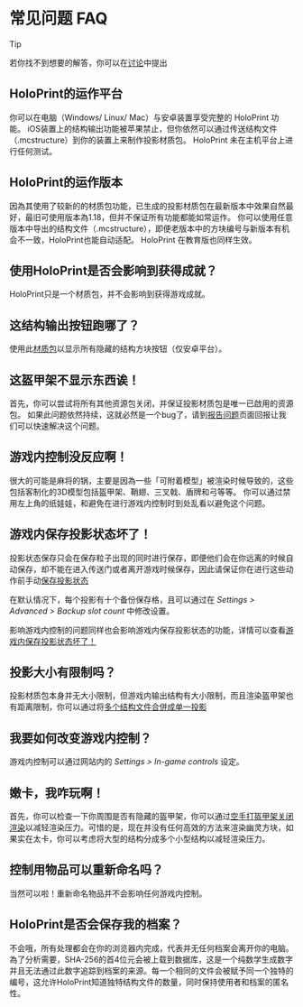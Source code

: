 # 常见问题 FAQ
> [!TIP]
> 若你找不到想要的解答，你可以在[讨论](https://github.com/SuperLlama88888/holoprint/discussions/new?category=q-a)中提出

## HoloPrint的运作平台
你可以在电脑（Windows/ Linux/ Mac）与安卓装置享受完整的 HoloPrint 功能。
iOS装置上的结构输出功能被苹果禁止，但你依然可以通过传送结构文件（.mcstructure）到你的装置上来制作投影材质包。
HoloPrint 未在主机平台上进行任何测试。

## HoloPrint的运作版本
因為其使用了较新的的材质包功能，已生成的投影材质包在最新版本中效果自然最好，最旧可使用版本為1.18，但并不保证所有功能都能如常运作。
你可以使用任意版本中导出的结构文件（.mcstructure），即便老版本中的方块编号与新版本有机会不一致，HoloPrint也能自动适配。
HoloPrint 在教育版也同样生效。

## 使用HoloPrint是否会影响到获得成就？
HoloPrint只是一个材质包，并不会影响到获得游戏成就。

## 这结构输出按钮跑哪了？
使用此[材质包](https://holoprint-mc.github.io/exportbutton)以显示所有隐藏的结构方块按钮（仅安卓平台）。

## 这盔甲架不显示东西诶！
首先，你可以尝试将所有其他资源包关闭，并保证投影材质包是唯一已啟用的资源包。
如果此问题依然持续，这就必然是一个bug了，请到[报告问题](https://github.com/SuperLlama88888/holoprint/issues/new/choose)页面回报让我们可以快速解决这个问题。

## 游戏内控制没反应啊！
很大的可能是麻将的锅，主要是因為一些「可附着模型」被渲染时候导致的，这些包括客制化的3D模型包括盔甲架、鞘翅、三叉戟、盾牌和弓等等。
你可以通过禁用左上角的纸娃娃，和避免在进行游戏内控制时到处乱看以避免这个问题。

## 游戏内保存投影状态坏了！
投影状态保存只会在保存粒子出现的同时进行保存，即便他们会在你远离的时候自动保存，却不能在进入传送门或者离开游戏时候保存，因此请保证你在进行这些动作前手动[保存投影状态](/hologram-controls#save-hologram-settings)

在默认情况下，每个投影有十个备份保存格，且可以通过在 _Settings > Advanced > Backup slot count_ 中修改设置。

影响游戏内控制的问题同样也会影响游戏内保存投影状态的功能，详情可以查看[游戏内保存投影状态坏了！](#游戏内控制没反应啊)

## 投影大小有限制吗？
投影材质包本身并无大小限制，但游戏内输出结构有大小限制，而且渲染盔甲架也有距离限制，你可以通过将[多个结构文件合併成单一投影](/hologram-controls#换个结构-change-structure)

## 我要如何改变游戏内控制？
游戏内控制可以通过网站内的 _Settings > In-game controls_ 设定。

## 嫩卡，我咋玩啊！
首先，你可以检查一下你周围是否有隐藏的盔甲架，你可以通过[空手打盔甲架关闭渲染](/punch-to-activate)以减轻渲染压力。可惜的是，现在并没有任何高效的方法来渲染幽灵方块，如果实在太卡，你可以考虑将大型的结构分成多个小型结构以减轻渲染压力。

## 控制用物品可以重新命名吗？
当然可以啦！重新命名物品并不会影响任何游戏内控制。

## HoloPrint是否会保存我的档案？
不会哦，所有处理都会在你的浏览器内完成，代表并无任何档案会离开你的电脑。
為了分析需要，SHA-256的首4位元会被上载到数据库，这是一个纯数学生成数字并且无法通过此数字追踪到档案的来源。每一个相同的文件会被赋予同一个独特的编号，这允许HoloPrint知道独特结构文件的数量，同时保持使用者和档案的匿名性。